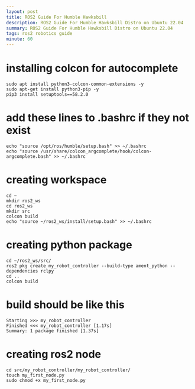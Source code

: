 ```yaml
---
layout: post
title: ROS2 Guide For Humble Hawksbill
description: ROS2 Guide For Humble Hawksbill Distro on Ubuntu 22.04
summary: ROS2 Guide For Humble Hawksbill Distro on Ubuntu 22.04
tags: ros2 robotics guide
minute: 60
---
```


# installing colcon for autocomplete
```
sudo apt install python3-colcon-common-extensions -y
sudo apt-get install python3-pip -y
pip3 install setuptools==58.2.0
```

# add these lines to .bashrc if they not exist
```
echo "source /opt/ros/humble/setup.bash" >> ~/.bashrc
echo "source /usr/share/colcon_argcomplete/hook/colcon-argcomplete.bash" >> ~/.bashrc
```

# creating workspace
```
cd ~ 
mkdir ros2_ws
cd ros2_ws
mkdir src
colcon build
echo "source ~/ros2_ws/install/setup.bash" >> ~/.bashrc
```

# creating python package
```
cd ~/ros2_ws/src/
ros2 pkg create my_robot_controller --build-type ament_python --dependencies rclpy
cd ..
colcon build
```

# build should be like this
```
Starting >>> my_robot_controller
Finished <<< my_robot_controller [1.17s]    
Summary: 1 package finished [1.37s]
```

# creating ros2 node
```
cd src/my_robot_controller/my_robot_controller/
touch my_first_node.py
sudo chmod +x my_first_node.py
```